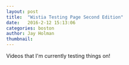 ```yaml
---
layout: post
title:  "Wistia Testing Page Second Edition"
date:   2016-2-12 15:13:06
categories: boston
author: Jay Holman
thumbnail:
---
```

<div>
<!-- Facebook Pixel Code -->
<script>
!function(f,b,e,v,n,t,s){if(f.fbq)return;n=f.fbq=function(){n.callMethod?
n.callMethod.apply(n,arguments):n.queue.push(arguments)};if(!f._fbq)f._fbq=n;
n.push=n;n.loaded=!0;n.version='2.0';n.queue=[];t=b.createElement(e);t.async=!0;
t.src=v;s=b.getElementsByTagName(e)[0];s.parentNode.insertBefore(t,s)}(window,
document,'script','//connect.facebook.net/en_US/fbevents.js');

fbq('init', '188988671466939');
fbq('track', "PageView");</script>
<noscript><img height="1" width="1" style="display:none"
src="https://www.facebook.com/tr?id=188988671466939&ev=PageView&noscript=1"
/></noscript>
<!-- End Facebook Pixel Code -->
</div>
Videos that I'm currently testing things on!
<div>
<script charset="ISO-8859-1" src="//fast.wistia.com/assets/external/E-v1.js" async></script><div class="wistia_responsive_padding" style="padding:177.5% 0 0 0;position:relative;"><div class="wistia_responsive_wrapper" style="height:100%;left:0;position:absolute;top:0;width:100%;"><div class="wistia_embed wistia_async_5f5bgx9sf1 videoFoam=true" style="height:100%;width:100%">&nbsp;</div></div></div>

</div>
<div>
<script>
window._wq = window._wq || [];

_wq.push({ "5f5": function(video) {

  video.bind("conversion", function(email) {

    console.log("This at least partly worked");
    fbq('track', 'Lead');
  });

}});
</script>
</div>
